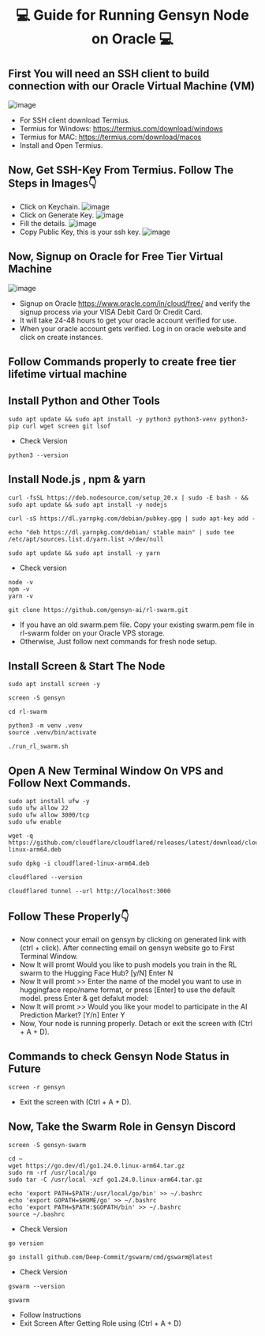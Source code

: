 <div align="center">

# 💻 Guide for Running Gensyn Node on Oracle 💻

</div>

## First You will need an SSH client to build connection with our Oracle Virtual Machine (VM)

![image](https://github.com/The0xLedger/Gensyn_Node_Oracle_Guide/blob/Images/Termius.png)

* For SSH client download Termius.
* Termius for Windows: https://termius.com/download/windows
* Termius for MAC: https://termius.com/download/macos
* Install and Open Termius.

## Now, Get SSH-Key From Termius. Follow The Steps in Images👇
* Click on Keychain.
![image](https://github.com/The0xLedger/Gensyn_Node_Oracle_Guide/blob/Images/1.png)
* Click on Generate Key.
![image](https://github.com/The0xLedger/Gensyn_Node_Oracle_Guide/blob/Images/2.png)
* Fill the details.
![image](https://github.com/The0xLedger/Gensyn_Node_Oracle_Guide/blob/Images/3.png)
* Copy Public Key, this is your ssh key.
![image](https://github.com/The0xLedger/Gensyn_Node_Oracle_Guide/blob/Images/4.png)

## Now, Signup on Oracle for Free Tier Virtual Machine

![image](https://github.com/The0xLedger/Gensyn_Node_Oracle_Guide/blob/Images/Oracle%20Free%20Tier%20VM.png)

* Signup on Oracle https://www.oracle.com/in/cloud/free/ and verify the signup process via your VISA Debit Card 0r Credit Card.
* It will take 24-48 hours to get your oracle account verified for use.
* When your oracle account gets verified. Log in on oracle website and click on create instances.

## Follow Commands properly to create free tier lifetime virtual machine

## Install Python and Other Tools

```
sudo apt update && sudo apt install -y python3 python3-venv python3-pip curl wget screen git lsof
```

* Check Version

```
python3 --version
```

## Install Node.js , npm & yarn

```
curl -fsSL https://deb.nodesource.com/setup_20.x | sudo -E bash - && sudo apt update && sudo apt install -y nodejs
```

```
curl -sS https://dl.yarnpkg.com/debian/pubkey.gpg | sudo apt-key add -
```

```
echo "deb https://dl.yarnpkg.com/debian/ stable main" | sudo tee /etc/apt/sources.list.d/yarn.list >/dev/null
```

```
sudo apt update && sudo apt install -y yarn
```

* Check version

```
node -v
npm -v
yarn -v
```

```
git clone https://github.com/gensyn-ai/rl-swarm.git
```

* If you have an old swarm.pem file. Copy your existing swarm.pem file in rl-swarm folder on your Oracle VPS storage.
* Otherwise, Just follow next commands for fresh node setup.

## Install Screen & Start The Node

```
sudo apt install screen -y
```

```
screen -S gensyn
```

```
cd rl-swarm
```

```
python3 -m venv .venv
source .venv/bin/activate
```

```
./run_rl_swarm.sh
```

## Open A New Terminal Window On VPS and Follow Next Commands.

```
sudo apt install ufw -y
sudo ufw allow 22
sudo ufw allow 3000/tcp
sudo ufw enable
```

```
wget -q https://github.com/cloudflare/cloudflared/releases/latest/download/cloudflared-linux-arm64.deb
```

```
sudo dpkg -i cloudflared-linux-arm64.deb
```

```
cloudflared --version
```

```
cloudflared tunnel --url http://localhost:3000
```

## Follow These Properly👇

* Now connect your email on gensyn by clicking on generated link with (ctrl + click). After connecting email on gensyn website go to First Terminal Window.
* Now It will promt Would you like to push models you train in the RL swarm to the Hugging Face Hub? [y/N] Enter N
* Now It will promt >> Enter the name of the model you want to use in huggingface repo/name format, or press [Enter] to use the default model. press Enter & get defalut model:
* Now It will promt >> Would you like your model to participate in the AI Prediction Market? [Y/n] Enter Y
* Now, Your node is running properly. Detach or exit the screen with (Ctrl + A + D).

## Commands to check Gensyn Node Status in Future

```
screen -r gensyn
```

* Exit the screen with (Ctrl + A + D).

## Now, Take the Swarm Role in Gensyn Discord

```
screen -S gensyn-swarm
```

```
cd ~
wget https://go.dev/dl/go1.24.0.linux-arm64.tar.gz
sudo rm -rf /usr/local/go
sudo tar -C /usr/local -xzf go1.24.0.linux-arm64.tar.gz
```

```
echo 'export PATH=$PATH:/usr/local/go/bin' >> ~/.bashrc
echo 'export GOPATH=$HOME/go' >> ~/.bashrc
echo 'export PATH=$PATH:$GOPATH/bin' >> ~/.bashrc
source ~/.bashrc
```

* Check Version

```
go version
```

```
go install github.com/Deep-Commit/gswarm/cmd/gswarm@latest
```

* Check Version

```
gswarm --version
```

```
gswarm
```

* Follow Instructions
* Exit Screen After Getting Role using (Ctrl + A + D)
